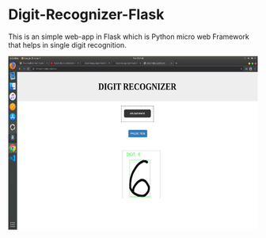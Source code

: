 # Digit-Recognizer-Flask
This is an simple web-app in Flask which is Python micro web Framework that helps in single digit recognition.
 <p align="center">
    <img src="/screenshots/Screenshot from 2020-05-26 22-46-11.png" width="750" height="350" align="center"/>
</p>
